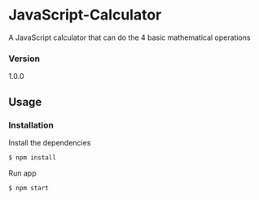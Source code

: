 # JavaScript-Calculator
A JavaScript calculator that can do the 4 basic mathematical operations

### Version
1.0.0

## Usage


### Installation

Install the dependencies

```sh
$ npm install
```
Run app

```sh
$ npm start
```

